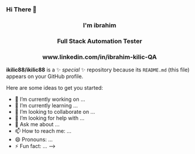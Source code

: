 
### Hi There 👋

<h3 align="center">I'm ibrahim </h3>
<h3 align="center">Full Stack Automation Tester </h3>
<h3 align="center">www.linkedin.com/in/ibrahim-kilic-QA</h3>

**ikilic88/ikilic88** is a ✨ _special_ ✨ repository because its `README.md` (this file) appears on your GitHub profile.

Here are some ideas to get you started:

- 🔭 I’m currently working on ...
- 🌱 I’m currently learning ...
- 👯 I’m looking to collaborate on ...
- 🤔 I’m looking for help with ...
- 💬 Ask me about ...
- 📫 How to reach me: ...
- 😄 Pronouns: ...
- ⚡ Fun fact: ...
-->

